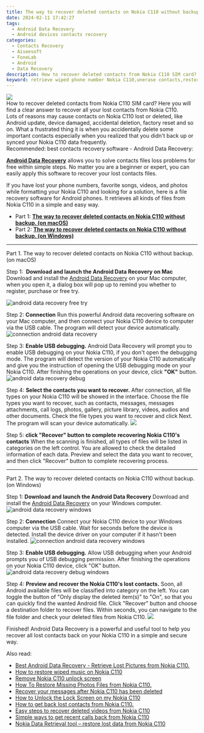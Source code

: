 ```yaml
---
title: The way to recover deleted contacts on Nokia C110 without backup.
date: 2024-02-11 17:42:27
tags: 
  - Android Data Recovery
  - Android devices contacts recovery
categories: 
  - Contacts Recovery
  - Aiseesoft
  - FoneLab
  - Android
  - Data Recovery
description: How to recover deleted contacts from Nokia C110 SIM card? Here you will find a clear answer to recover all your lost contacts from Nokia C110.
keyword: retrieve wiped phone number Nokia C110,unerase contacts,restore deleted phone number on Nokia C110,save erased contacts from Nokia C110,Nokia C110 contacts recovery,recover lost contacts from Nokia C110,how to recover contacts on Nokia C110,contacts disappear Nokia C110,my contacts deleted from Nokia C110 how to undo contacts,how can i find my deleted contacts Nokia C110,deletes contacts of Nokia C110,Nokia C110 contacts disappear
---
```


<img src="https://img0mobiles.techidaily.com/images/best-assets/devices/nokia/nokia-c110/3.jpg" class="atpl-imgstyle"  />

<div class="atpl-content atpl-for-fonelab-android recover-contacts">

<div class="atpl-post-description-part-1">
How to recover deleted contacts from Nokia C110 SIM card? Here you will find a clear answer to recover all your lost contacts from Nokia C110.
</div>




<div class="atpl-post-description-part-2">
<div class="tpl-content-sub-paragraph-question">
  Lots of reasons may cause contacts on Nokia C110 lost or deleted, like Android update, device damaged, accidental deletion, factory reset and so on. What a frustrated thing it is when you accidentally delete some important contacts especially when you realized that you didn't back up or synced your Nokia C110 data frequently.
</div>

</div>

<div class="atpl-post-description-part-3">
<div class="tpl-content-sub-paragraph-title">
    Recommended: best contacts recovery software - Android Data Recovery:
</div>
<div class="tpl-content-sub-paragraph-content">
  <p>
    <a href="https://tools.techidaily.com/aiseesoft-android-data-recovery/" target="_blank" rel="noopener"><strong>Android Data Recovery</strong></a> allows you to solve contacts files loss problems for free within simple steps. No matter you are a beginner or expert, you can easily apply this software to recover your lost contacts files.
  </p>
</div>
<div class="tpl-content-sub-paragraph-content">
    <p>
        If you have lost your phone numbers, favorite songs, videos, and photos while formatting your Nokia C110 and looking for a solution, here is a file recovery software for Android phones. It retrieves all kinds of files from Nokia C110 in a simple and easy way.
    </p>
  </div>
</div>


<ul>
  <li>Part 1: <strong><a href="#p1"> The way to recover deleted contacts on Nokia C110 without backup.  (on macOS)</a></strong></li>
  <li>Part 2: <strong><a href="#p2"> The way to recover deleted contacts on Nokia C110 without backup.  (on Windows)</a></strong></li>
</ul>




<!-- Part 1 -->
<a id="p1" name="p1" ></a><hr>

<div>
  <span class="atpl-step-part-style">Part 1. The way to recover deleted contacts on Nokia C110 without backup. (on macOS)</span>
</div>  

<span class="atpl-stepstyle-a"><span>Step 1: </span></span> <strong>Download and launch the Android Data Recovery on Mac</strong>
Download and install the <a href="https://tools.techidaily.com/aiseesoft-android-data-recovery/" target="_blank" rel="noopener">Android Data Recovery</a> on your Mac computer, when you open it, a dialog box will pop up to remind you whether to register, purchase or free try.

<img src="https://tools.techidaily.com/images/apps/aiseesoft/android-data-recovery/mac-free-try.png" class="atpl-imgstyle" alt="android data recovery free try" />

<span class="atpl-stepstyle-a"><span>Step 2: </span></span> <strong>Connection</strong>
Run this powerful Android data recovering software on your Mac computer, and then connect your Nokia C110 device to computer via the USB cable. The program will detect your device automatically.
<img src="https://tools.techidaily.com/images/apps/aiseesoft/android-data-recovery/mac-connection-interface.jpg" class="atpl-imgstyle" alt="connection android data recovery" />

<span class="atpl-stepstyle-a"><span>Step 3: </span></span> <strong>Enable USB debugging.</strong>
Android Data Recovery will prompt you to enable USB debugging on your Nokia C110, if you don't open the debugging mode. The program will detect the version of your Nokia C110 automatically and give you the instruction of opening the USB debugging mode on your Nokia C110. After finishing the operations on your device, click <strong>"OK"</strong> button.
<img src="https://tools.techidaily.com/images/apps/aiseesoft/android-data-recovery/mac-android-usb-debug.jpg"  class="atpl-imgstyle" alt="android data recovery debug" />

<span class="atpl-stepstyle-a"><span>Step 4: </span></span> <strong>Select the contacts you want to recover.</strong>
After connection, all file types on your Nokia C110 will be showed in the interface. Choose the file types you want to recover, such as contacts, messages, messages attachments, call logs, photos, gallery, picture library, videos, audios and other documents. Check the file types you want to recover and click Next. The program will scan your device automatically.
<img src="https://tools.techidaily.com/images/apps/aiseesoft/android-data-recovery/mac-choose-type-contacts.jpg" class="atpl-imgstyle"  />

<span class="atpl-stepstyle-a"><span>Step 5: </span></span> <strong>click "Recover" button to  complete recovering Nokia C110's contacts</strong>
When the scanning is finished, all types of files will be listed in categories on the left control. You are allowed to check the detailed information of each data. Preview and select the data you want to recover, and then click "Recover" button to complete recovering process.


<a id="p2" name="p2"></a><hr>

<!-- Part 2 -->
<div>
  <span class="atpl-step-part-style">Part 2. The way to recover deleted contacts on Nokia C110 without backup. (on Windows)</span>
</div>

<span class="atpl-stepstyle-a"><span>Step 1: </span></span> <strong>Download and launch the Android Data Recovery</strong>
Download and install the <a href="https://tools.techidaily.com/aiseesoft-android-data-recovery/" target="_blank" rel="noopener">Android Data Recovery</a> on your Windows computer.
<img src="https://tools.techidaily.com/images/apps/aiseesoft/android-data-recovery/win-start-interface.png"  class="atpl-imgstyle" alt="android data recovery windows" />

<span class="atpl-stepstyle-a"><span>Step 2: </span></span> <strong>Connection</strong>
Connect your Nokia C110 device to your Windows computer via the USB cable. Wait for seconds before the device is detected. Install the device driver on your computer if it hasn't been installed.
<img src="https://tools.techidaily.com/images/apps/aiseesoft/android-data-recovery/win-connection-interface.png" class="atpl-imgstyle" alt="connection android data recovery windows" />

<span class="atpl-stepstyle-a"><span>Step 3: </span></span> <strong>Enable USB debugging.</strong>
Allow USB debugging when your Android prompts you of USB debugging permission. After finishing the operations on your Nokia C110 device, click "OK" button.
<img src="https://tools.techidaily.com/images/apps/aiseesoft/android-data-recovery/win-android-usb-debug.png" class="atpl-imgstyle" alt="android data recovery debug windows" />

<span class="atpl-stepstyle-a"><span>Step 4: </span></span> <strong>Preview and recover the Nokia C110's lost contacts.</strong>
Soon, all Android available files will be classified into category on the left. You can toggle the button of "Only display the deleted item(s)" to "On", so that you can quickly find the wanted Android file. Click "Recover" button and choose a destination folder to recover files. Within seconds, you can navigate to the file folder and check your deleted files from Nokia C110.
<img src="https://tools.techidaily.com/images/apps/aiseesoft/android-data-recovery/win-recover-contacts.jpg" class="atpl-imgstyle"  />

<div class="atpl-post-description-part-4">
<div class="tpl-content-sub-paragraph-normal">
  <p>
    Finished! Android Data Recovery is a powerful and useful tool to help you recover all lost contacts back on your Nokia C110 in a simple and secure way.
  </p>
</div>
</div>

<ins class="adsbygoogle"
     style="display:block"
     data-ad-client="ca-pub-7571918770474297"
     data-ad-slot="8358498916"
     data-ad-format="auto"
     data-full-width-responsive="true"></ins>

<span class="atpl-alsoreadstyle">Also read:</span>
<div><ul>
<li><a href="/best-android-data-recovery-retrieve-lost-pictures-from-nokia-c110-by-fonelab-android-recover-pictures/" target="_blank" rel="noopener"><u>Best Android Data Recovery - Retrieve Lost Pictures from Nokia C110.</u></a></li>
<li><a href="/how-to-restore-wiped-music-on-nokia-c110-by-fonelab-android-recover-music/" target="_blank" rel="noopener"><u>How to restore wiped music on Nokia C110</u></a></li>
<li><a href="/remove-nokia-c110-unlock-screen-by-drfone-android-unlock-android-unlock/" target="_blank" rel="noopener"><u>Remove Nokia C110 unlock screen</u></a></li>
<li><a href="/how-to-restore-missing-photos-files-from-nokia-c110-by-fonelab-android-recover-photos/" target="_blank" rel="noopener"><u>How To  Restore Missing Photos Files from Nokia C110.</u></a></li>
<li><a href="/recover-your-messages-after-nokia-c110-has-been-deleted-by-fonelab-android-recover-messages/" target="_blank" rel="noopener"><u>Recover your messages after Nokia C110 has been deleted</u></a></li>
<li><a href="/how-to-unlock-the-lock-screen-on-my-nokia-c110-by-drfone-android-unlock-android-unlock/" target="_blank" rel="noopener"><u>How to Unlock the Lock Screen on my Nokia C110</u></a></li>
<li><a href="/how-to-get-back-lost-contacts-from-nokia-c110-by-fonelab-android-recover-contacts/" target="_blank" rel="noopener"><u>How to get back lost contacts from Nokia C110.</u></a></li>
<li><a href="/easy-steps-to-recover-deleted-videos-from-nokia-c110-by-fonelab-android-recover-video/" target="_blank" rel="noopener"><u>Easy steps to recover deleted videos from Nokia C110</u></a></li>
<li><a href="/simple-ways-to-get-recent-calls-back-from-nokia-c110-by-fonelab-android-recover-call-logs/" target="_blank" rel="noopener"><u>Simple ways to get recent calls back from Nokia C110</u></a></li>
<li><a href="/nokia-data-retrieval-tool-restore-lost-data-from-nokia-c110-by-fonelab-android-recover-data/" target="_blank" rel="noopener"><u>Nokia Data Retrieval tool – restore lost data from Nokia C110</u></a></li>
</ul></div>

</div>
